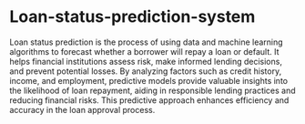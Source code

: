 # Loan-status-prediction-system

Loan status prediction is the process of using data and machine learning algorithms to forecast whether a borrower will repay a loan or default. It helps financial institutions assess risk, make informed lending decisions, and prevent potential losses. By analyzing factors such as credit history, income, and employment, predictive models provide valuable insights into the likelihood of loan repayment, aiding in responsible lending practices and reducing financial risks. This predictive approach enhances efficiency and accuracy in the loan approval process.
